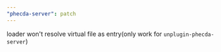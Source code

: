 ```yaml
---
"phecda-server": patch
---
```


loader won't resolve virtual file as entry(only work for `unplugin-phecda-server`)
